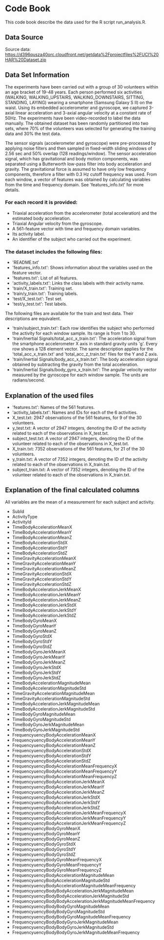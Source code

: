 # Code Book

This code book describe the data used for the R script run_analysis.R.

## Data Source
Source data: https://d396qusza40orc.cloudfront.net/getdata%2Fprojectfiles%2FUCI%20HAR%20Dataset.zip

## Data Set Information
The experiments have been carried out with a group of 30 volunteers within an age bracket of 19-48 years. Each person performed six
activities (WALKING, WALKING_UPSTAIRS, WALKING_DOWNSTAIRS, SITTING, STANDING, LAYING) wearing a smartphone (Samsung Galaxy S II) on
the waist. Using its embedded accelerometer and gyroscope, we captured 3-axial linear acceleration and 3-axial angular velocity at a
constant rate of 50Hz. The experiments have been video-recorded to label the data manually. The obtained dataset has been randomly
partitioned into two sets, where 70% of the volunteers was selected for generating the training data and 30% the test data. 

The sensor signals (accelerometer and gyroscope) were pre-processed by applying noise filters and then sampled in fixed-width sliding
windows of 2.56 sec and 50% overlap (128 readings/window). The sensor acceleration signal, which has gravitational and body motion
components, was separated using a Butterworth low-pass filter into body acceleration and gravity. The gravitational force is assumed
to have only low frequency components, therefore a filter with 0.3 Hz cutoff frequency was used. From each window, a vector of features
was obtained by calculating variables from the time and frequency domain. See 'features_info.txt' for more details. 

### For each record it is provided:
- Triaxial acceleration from the accelerometer (total acceleration) and the estimated body acceleration.
- Triaxial Angular velocity from the gyroscope. 
- A 561-feature vector with time and frequency domain variables. 
- Its activity label. 
- An identifier of the subject who carried out the experiment.

### The dataset includes the following files:
- 'README.txt'
- 'features_info.txt': Shows information about the variables used on the feature vector.
- 'features.txt': List of all features.
- 'activity_labels.txt': Links the class labels with their activity name.
- 'train/X_train.txt': Training set.
- 'train/y_train.txt': Training labels.
- 'test/X_test.txt': Test set.
- 'test/y_test.txt': Test labels.

The following files are available for the train and test data. Their descriptions are equivalent. 
- 'train/subject_train.txt': Each row identifies the subject who performed the activity for each window sample. Its range is from 1 to 30. 
- 'train/Inertial Signals/total_acc_x_train.txt': The acceleration signal from the smartphone accelerometer X axis in standard gravity units 'g'. Every row shows a 128 element vector. The same description applies for the 'total_acc_x_train.txt' and 'total_acc_z_train.txt' files for the Y and Z axis. 
- 'train/Inertial Signals/body_acc_x_train.txt': The body acceleration signal obtained by subtracting the gravity from the total acceleration. 
- 'train/Inertial Signals/body_gyro_x_train.txt': The angular velocity vector measured by the gyroscope for each window sample. The units are radians/second.

## Explanation of the used files
- 'features.txt': Names of the 561 features.
- 'activity_labels.txt': Names and IDs for each of the 6 activities.
- X_test.txt: 2947 observations of the 561 features, for 9 of the 30 volunteers.
- y_test.txt: A vector of 2947 integers, denoting the ID of the activity related to each of the observations in X_test.txt.
- subject_test.txt: A vector of 2947 integers, denoting the ID of the volunteer related to each of the observations in X_test.txt.
- X_train.txt: 7352 observations of the 561 features, for 21 of the 30 volunteers.
- y_train.txt: A vector of 7352 integers, denoting the ID of the activity related to each of the observations in X_train.txt.
- subject_train.txt: A vector of 7352 integers, denoting the ID of the volunteer related to each of the observations in X_train.txt.

## Explanation of the final calculated columns
All variables are the mean of a measurement for each subject and activity.

- SubId
- ActivityType
- ActivityId
- TimeBodyAccelerationMeanX
- TimeBodyAccelerationMeanY
- TimeBodyAccelerationMeanZ
- TimeBodyAccelerationStdX
- TimeBodyAccelerationStdY
- TimeBodyAccelerationStdZ
- TimeGravityAccelerationMeanX
- TimeGravityAccelerationMeanY
- TimeGravityAccelerationMeanZ
- TimeGravityAccelerationStdX
- TimeGravityAccelerationStdY
- TimeGravityAccelerationStdZ
- TimeBodyAccelerationJerkMeanX
- TimeBodyAccelerationJerkMeanY
- TimeBodyAccelerationJerkMeanZ
- TimeBodyAccelerationJerkStdX
- TimeBodyAccelerationJerkStdY
- TimeBodyAccelerationJerkStdZ
- TimeBodyGyroMeanX
- TimeBodyGyroMeanY
- TimeBodyGyroMeanZ
- TimeBodyGyroStdX
- TimeBodyGyroStdY
- TimeBodyGyroStdZ
- TimeBodyGyroJerkMeanX
- TimeBodyGyroJerkMeanY
- TimeBodyGyroJerkMeanZ
- TimeBodyGyroJerkStdX
- TimeBodyGyroJerkStdY
- TimeBodyGyroJerkStdZ
- TimeBodyAccelerationMagnitudeMean
- TimeBodyAccelerationMagnitudeStd
- TimeGravityAccelerationMagnitudeMean
- TimeGravityAccelerationMagnitudeStd
- TimeBodyAccelerationJerkMagnitudeMean
- TimeBodyAccelerationJerkMagnitudeStd
- TimeBodyGyroMagnitudeMean
- TimeBodyGyroMagnitudeStd
- TimeBodyGyroJerkMagnitudeMean
- TimeBodyGyroJerkMagnitudeStd
- FrequencyuencyBodyAccelerationMeanX
- FrequencyuencyBodyAccelerationMeanY
- FrequencyuencyBodyAccelerationMeanZ
- FrequencyuencyBodyAccelerationStdX
- FrequencyuencyBodyAccelerationStdY
- FrequencyuencyBodyAccelerationStdZ
- FrequencyuencyBodyAccelerationMeanFrequencyX
- FrequencyuencyBodyAccelerationMeanFrequencyY
- FrequencyuencyBodyAccelerationMeanFrequencyZ
- FrequencyuencyBodyAccelerationJerkMeanX
- FrequencyuencyBodyAccelerationJerkMeanY
- FrequencyuencyBodyAccelerationJerkMeanZ
- FrequencyuencyBodyAccelerationJerkStdX
- FrequencyuencyBodyAccelerationJerkStdY
- FrequencyuencyBodyAccelerationJerkStdZ
- FrequencyuencyBodyAccelerationJerkMeanFrequencyX
- FrequencyuencyBodyAccelerationJerkMeanFrequencyY
- FrequencyuencyBodyAccelerationJerkMeanFrequencyZ
- FrequencyuencyBodyGyroMeanX
- FrequencyuencyBodyGyroMeanY
- FrequencyuencyBodyGyroMeanZ
- FrequencyuencyBodyGyroStdX
- FrequencyuencyBodyGyroStdY
- FrequencyuencyBodyGyroStdZ
- FrequencyuencyBodyGyroMeanFrequencyX
- FrequencyuencyBodyGyroMeanFrequencyY
- FrequencyuencyBodyGyroMeanFrequencyZ
- FrequencyuencyBodyAccelerationMagnitudeMean
- FrequencyuencyBodyAccelerationMagnitudeStd
- FrequencyuencyBodyAccelerationMagnitudeMeanFrequency
- FrequencyuencyBodyBodyAccelerationJerkMagnitudeMean
- FrequencyuencyBodyBodyAccelerationJerkMagnitudeStd
- FrequencyuencyBodyBodyAccelerationJerkMagnitudeMeanFrequency
- FrequencyuencyBodyBodyGyroMagnitudeMean
- FrequencyuencyBodyBodyGyroMagnitudeStd
- FrequencyuencyBodyBodyGyroMagnitudeMeanFrequency
- FrequencyuencyBodyBodyGyroJerkMagnitudeMean
- FrequencyuencyBodyBodyGyroJerkMagnitudeStd
- FrequencyuencyBodyBodyGyroJerkMagnitudeMeanFrequency

